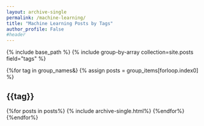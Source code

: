 ```yaml
---
layout: archive-single
permalink: /machine-learning/
title: "Machine Learning Posts by Tags"
author_profile: False
#header
---
```


{% include base_path %}
{% include group-by-array collection=site.posts field="tags" %}

{%for tag in group_names&}
  {% assign posts = group_items[forloop.index0] %}
  <h2 id="{{tag | slugify}}" class="archive__subtitle"> {{tag}}</h2>
  {%for posts in posts%}
  {% include archive-single.html%}
  {%endfor%}
{%endfor%}
